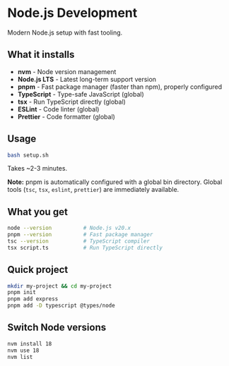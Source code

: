 # Node.js Development

Modern Node.js setup with fast tooling.

## What it installs

- **nvm** - Node version management
- **Node.js LTS** - Latest long-term support version
- **pnpm** - Fast package manager (faster than npm), properly configured
- **TypeScript** - Type-safe JavaScript (global)
- **tsx** - Run TypeScript directly (global)
- **ESLint** - Code linter (global)
- **Prettier** - Code formatter (global)

## Usage

```bash
bash setup.sh
```

Takes ~2-3 minutes.

**Note:** pnpm is automatically configured with a global bin directory. Global tools (`tsc`, `tsx`, `eslint`, `prettier`) are immediately available.

## What you get

```bash
node --version          # Node.js v20.x
pnpm --version          # Fast package manager
tsc --version           # TypeScript compiler
tsx script.ts           # Run TypeScript directly
```

## Quick project

```bash
mkdir my-project && cd my-project
pnpm init
pnpm add express
pnpm add -D typescript @types/node
```

## Switch Node versions

```bash
nvm install 18
nvm use 18
nvm list
```

